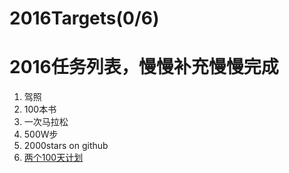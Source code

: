 # 2016Targets(0/6)
# 2016任务列表，慢慢补充慢慢完成
1. 驾照
2. 100本书
3. 一次马拉松
4. 500W步
5. 2000stars on github
6. [两个100天计划][1]

[1]:	100days